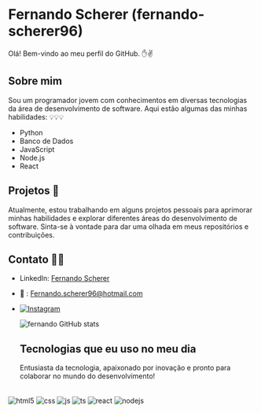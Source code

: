 # Fernando Scherer (fernando-scherer96)

Olá! Bem-vindo ao meu perfil do GitHub. ✋✌️

## Sobre mim

Sou um programador jovem com conhecimentos em diversas tecnologias da área de desenvolvimento de software. Aqui estão algumas das minhas habilidades: 💡💡💡

- Python 
- Banco de Dados
- JavaScript
- Node.js
- React

## Projetos 🚀

Atualmente, estou trabalhando em alguns projetos pessoais para aprimorar minhas habilidades e explorar diferentes áreas do desenvolvimento de software. Sinta-se à vontade para dar uma olhada em meus repositórios e contribuições.

## Contato 🤙🤙

- LinkedIn: [Fernando Scherer](https://www.linkedin.com/in/fernando-scherer-1821bb1a1/)
- 📧 : [Fernando.scherer96@hotmail.com](mailto:Fernando.scherer96@hotmail.com)
- [![Instagram](https://img.shields.io/badge/Instagram-E4405F?style=for-the-badge&logo=instagram&logoColor=white)](https://instagram.com/scherer.96)

  ![fernando GitHub stats](https://github-readme-stats.vercel.app/api?username=Fernando-scherer96&show_icons=true&theme=dracula)

  ## Tecnologias que eu uso no meu dia

  Entusiasta da tecnologia, apaixonado por inovação e pronto para colaborar no mundo do desenvolvimento!

<div style="display: inline_block"><br/>
<div style="display: inline_block">
  <img align="center" alt="html5" src="https://img.shields.io/badge/HTML5-E34F26?style=for-the-badge&logo=html5&logoColor=white" />
  <img align="center" alt="css" src="https://img.shields.io/badge/CSS3-1572B6?style=for-the-badge&logo=css3&logoColor=white" />
  <img align="center" alt="js" src="https://img.shields.io/badge/JavaScript-F7DF1E?style=for-the-badge&logo=javascript&logoColor=black" />
   <img align="center" alt="ts" src="https://img.shields.io/badge/TypeScript-007ACC?style=for-the-badge&logo=typescript&logoColor=white" />
  <img align="center" alt="react" src="https://img.shields.io/badge/React-20232A?style=for-the-badge&logo=react&logoColor=61DAFB" />
  <img align="center" alt="nodejs" src="https://img.shields.io/badge/Node.js-43853D?style=for-the-badge&logo=node.js&logoColor=white" />
</div><br/>

